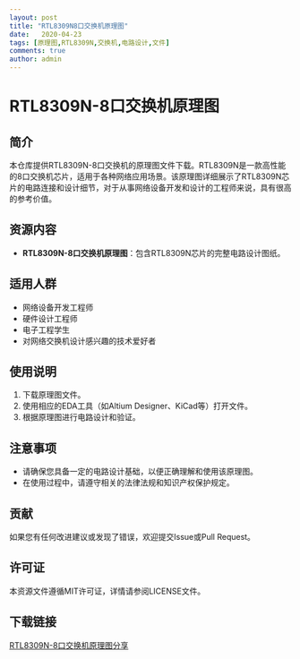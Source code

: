 ```yaml
---
layout: post
title: "RTL8309N8口交换机原理图"
date:   2020-04-23
tags: [原理图,RTL8309N,交换机,电路设计,文件]
comments: true
author: admin
---
```

# RTL8309N-8口交换机原理图

## 简介
本仓库提供RTL8309N-8口交换机的原理图文件下载。RTL8309N是一款高性能的8口交换机芯片，适用于各种网络应用场景。该原理图详细展示了RTL8309N芯片的电路连接和设计细节，对于从事网络设备开发和设计的工程师来说，具有很高的参考价值。

## 资源内容
- **RTL8309N-8口交换机原理图**：包含RTL8309N芯片的完整电路设计图纸。

## 适用人群
- 网络设备开发工程师
- 硬件设计工程师
- 电子工程学生
- 对网络交换机设计感兴趣的技术爱好者

## 使用说明
1. 下载原理图文件。
2. 使用相应的EDA工具（如Altium Designer、KiCad等）打开文件。
3. 根据原理图进行电路设计和验证。

## 注意事项
- 请确保您具备一定的电路设计基础，以便正确理解和使用该原理图。
- 在使用过程中，请遵守相关的法律法规和知识产权保护规定。

## 贡献
如果您有任何改进建议或发现了错误，欢迎提交Issue或Pull Request。

## 许可证
本资源文件遵循MIT许可证，详情请参阅LICENSE文件。

## 下载链接

[RTL8309N-8口交换机原理图分享](https://pan.quark.cn/s/5d2bc993a1f5)